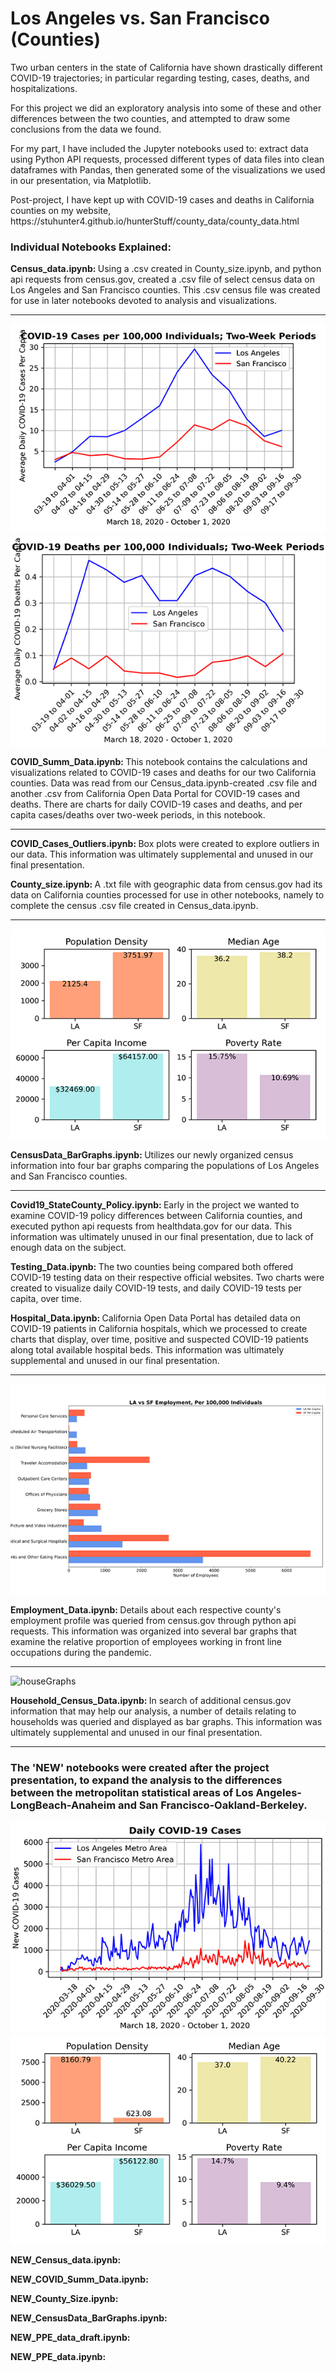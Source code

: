 # Los Angeles vs. San Francisco (Counties)
<p>Two urban centers in the state of California have shown drastically different COVID-19 trajectories; in particular regarding testing, cases, deaths, and hospitalizations.</p>
<p>For this project we did an exploratory analysis into some of these and other differences between the two counties, and attempted to draw some conclusions from the data we found.</p>
<p>For my part, I have included the Jupyter notebooks used to: extract data using Python API requests, processed different types of data files into clean dataframes with Pandas, then generated some of the visualizations we used in our presentation, via Matplotlib.</p>
<p>Post-project, I have kept up with COVID-19 cases and deaths in California counties on my website, https://stuhunter4.github.io/hunterStuff/county_data/county_data.html</p>
<h3>Individual Notebooks Explained:</h3>
<p><strong>Census_data.ipynb: </strong>Using a .csv created in County_size.ipynb, and python api requests from census.gov, created a .csv file of select census data on Los Angeles and San Francisco counties.  This .csv census file was created for use in later notebooks devoted to analysis and visualizations.</p>
<hr>
<img src="https://github.com/stuhunter4/COVID-19_Project/blob/main/resized/AverageCases_PerCapita.jpg" alt="avgCases">
<img src="https://github.com/stuhunter4/COVID-19_Project/blob/main/resized/AverageDeaths_PerCapita.jpg" alt="avgDeaths">
<p><strong>COVID_Summ_Data.ipynb: </strong>This notebook contains the calculations and visualizations related to COVID-19 cases and deaths for our two California counties.  Data was read from our Census_data.ipynb-created .csv file and another .csv from California Open Data Portal for COVID-19 cases and deaths.  There are charts for daily COVID-19 cases and deaths, and per capita cases/deaths over two-week periods, in this notebook.</p>
<hr>
<p><strong>COVID_Cases_Outliers.ipynb: </strong>Box plots were created to explore outliers in our data.  This information was ultimately supplemental and unused in our final presentation.</p>
<p><strong>County_size.ipynb: </strong>A .txt file with geographic data from census.gov had its data on California counties processed for use in other notebooks, namely to complete the census .csv file created in Census_data.ipynb.</p>
<hr>
<img src="https://github.com/stuhunter4/COVID-19_Project/blob/main/resized/Census_BarGraphs.jpg" alt="censusGraphs">
<p><strong>CensusData_BarGraphs.ipynb: </strong>Utilizes our newly organized census information into four bar graphs comparing the populations of Los Angeles and San Francisco counties.</p>
<hr>
<p><strong>Covid19_StateCounty_Policy.ipynb: </strong>Early in the project we wanted to examine COVID-19 policy differences between California counties, and executed python api requests from healthdata.gov for our data.  This information was ultimately unused in our final presentation, due to lack of enough data on the subject.</p>
<p><strong>Testing_Data.ipynb: </strong>The two counties being compared both offered COVID-19 testing data on their respective official websites.  Two charts were created to visualize daily COVID-19 tests, and daily COVID-19 tests per capita, over time.</p>
<p><strong>Hospital_Data.ipynb: </strong>California Open Data Portal has detailed data on COVID-19 patients in California hospitals, which we processed to create charts that display, over time, positive and suspected COVID-19 patients along total available hospital beds.  This information was ultimately supplemental and unused in our final presentation.</p>
<hr>
<img src="https://github.com/stuhunter4/COVID-19_Project/blob/main/resized/LASF_top10LA_employees.jpg" alt="topEmployees">
<p><strong>Employment_Data.ipynb: </strong>Details about each respective county's employment profile was queried from census.gov through python api requests.  This information was organized into several bar graphs that examine the relative proportion of employees working in front line occupations during the pandemic.</p>
<hr>
<img src="https://github.com/stuhunter4/COVID-19_Project/blob/main/resized/Household_BarGraphs.jpg" alt="houseGraphs">
<p><strong>Household_Census_Data.ipynb: </strong>In search of additional census.gov information that may help our analysis, a number of details relating to households was queried and displayed as bar graphs.  This information was ultimately supplemental and unused in our final presentation.</p>
<hr>
<h3>The 'NEW' notebooks were created after the project presentation, to expand the analysis to the differences between the metropolitan statistical areas of Los Angeles-LongBeach-Anaheim and San Francisco-Oakland-Berkeley.</h3>
<img src="https://github.com/stuhunter4/COVID-19_Project/blob/main/resized/NEW_DailyCases.jpg" alt="newCases">
<img src="https://github.com/stuhunter4/COVID-19_Project/blob/main/resized/NEW_Census_BarGraphs.jpg" alt="newCensus">
<p><strong>NEW_Census_data.ipynb: </strong></p>
<p><strong>NEW_COVID_Summ_Data.ipynb: </strong></p>
<p><strong>NEW_County_Size.ipynb: </strong></p>
<p><strong>NEW_CensusData_BarGraphs.ipynb: </strong></p>
<p><strong>NEW_PPE_data_draft.ipynb: </strong></p>
<p><strong>NEW_PPE_data.ipynb: </strong></p>
